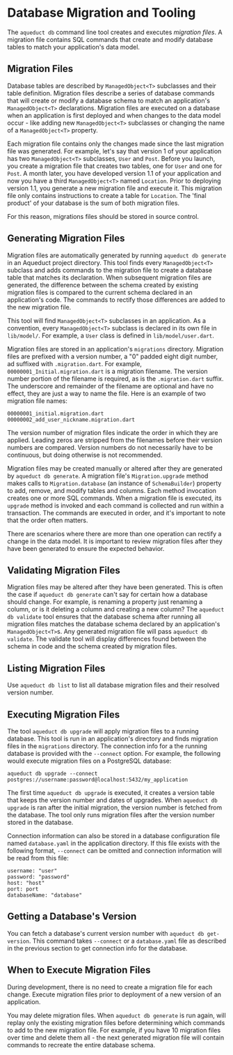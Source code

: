 # Database Migration and Tooling

The `aqueduct db` command line tool creates and executes *migration files*. A migration file contains SQL commands that create and modify database tables to match your application's data model.

Migration Files
---

Database tables are described by `ManagedObject<T>` subclasses and their table definition. Migration files describe a series of database commands that will create or modify a database schema to match an application's `ManagedObject<T>` declarations. Migration files are executed on a database when an application is first deployed and when changes to the data model occur - like adding new `ManagedObject<T>` subclasses or changing the name of a `ManagedObject<T>` property.

Each migration file contains only the changes made since the last migration file was generated. For example, let's say that version 1 of your application has two `ManagedObject<T>` subclasses, `User` and `Post`. Before you launch, you create a migration file that creates two tables, one for `User` and one for `Post`. A month later, you have developed version 1.1 of your application and now you have a third `ManagedObject<T>` named `Location`. Prior to deploying version 1.1, you generate a new migration file and execute it. This migration file only contains instructions to create a table for `Location`. The 'final product' of your database is the sum of both migration files.

For this reason, migrations files should be stored in source control.

Generating Migration Files
---

Migration files are automatically generated by running `aqueduct db generate` in an Aqueduct project directory. This tool finds every `ManagedObject<T>` subclass and adds commands to the migration file to create a database table that matches its declaration. When subsequent migration files are generated, the difference between the schema created by existing migration files is compared to the current schema declared in an application's code. The commands to rectify those differences are added to the new migration file.

This tool will find `ManagedObject<T>` subclasses in an application. As a convention, every `ManagedObject<T>` subclass is declared in its own file in `lib/model/`. For example, a `User` class is defined in `lib/model/user.dart`.

Migration files are stored in an application's `migrations` directory. Migration files are prefixed with a version number, a "0" padded eight digit number, ad suffixed with `.migration.dart`. For example, `00000001_Initial.migration.dart` is a migration filename. The version number portion of the filename is required, as is the `.migration.dart` suffix. The underscore and remainder of the filename are optional and have no effect, they are just a way to name the file. Here is an example of two migration file names:

```
00000001_initial.migration.dart
00000002_add_user_nickname.migration.dart
```

The version number of migration files indicate the order in which they are applied. Leading zeros are stripped from the filenames before their version numbers are compared. Version numbers do not necessarily have to be continuous, but doing otherwise is not recommended.

Migration files may be created manually or altered after they are generated by `aqueduct db generate`. A migration file's `Migration.upgrade` method makes calls to `Migration.database` (an instance of `SchemaBuilder`) property to add, remove, and modify tables and columns. Each method invocation creates one or more SQL commands. When a migration file is executed, its `upgrade` method is invoked and each command is collected and run within a transaction. The commands are executed in order, and it's important to note that the order often matters.

There are scenarios where there are more than one operation can rectify a change in the data model. It is important to review migration files after they have been generated to ensure the expected behavior.

Validating Migration Files
---

Migration files may be altered after they have been generated. This is often the case if `aqueduct db generate` can't say for certain how a database should change. For example, is renaming a property just renaming a column, or is it deleting a column and creating a new column? The `aqueduct db validate` tool ensures that the database schema after running all migration files matches the database schema declared by an application's `ManagedObject<T>`s. Any generated migration file will pass `aqueduct db validate`. The validate tool will display differences found between the schema in code and the schema created by migration files.

Listing Migration Files
---

Use `aqueduct db list` to list all database migration files and their resolved version number.

Executing Migration Files
---

The tool `aqueduct db upgrade` will apply migration files to a running database. This tool is run in an application's directory and finds migration files in the `migrations` directory. The connection info for a the running database is provided with the `--connect` option. For example, the following would execute migration files on a PostgreSQL database:

```
aqueduct db upgrade --connect postgres://username:password@localhost:5432/my_application
```

The first time `aqueduct db upgrade` is executed, it creates a version table that keeps the version number and dates of upgrades. When `aqueduct db upgrade` is ran after the initial migration, the version number is fetched from the database. The tool only runs migration files after the version number stored in the database.

Connection information can also be stored in a database configuration file named `database.yaml` in the application directory. If this file exists with the following format, `--connect` can be omitted and connection information will be read from this file:

```
username: "user"
password: "password"
host: "host"
port: port
databaseName: "database"
```

Getting a Database's Version
---

You can fetch a database's current version number with `aqueduct db get-version`. This command takes `--connect` or a `database.yaml` file as described in the previous section to get connection info for the database.


When to Execute Migration Files
---

During development, there is no need to create a migration file for each change. Execute migration files prior to deployment of a new version of an application.

You may delete migration files. When `aqueduct db generate` is run again, will replay only the existing migration files before determining which commands to add to the new migration file. For example, if you have 10 migration files over time and delete them all - the next generated migration file will contain commands to recreate the entire database schema.
